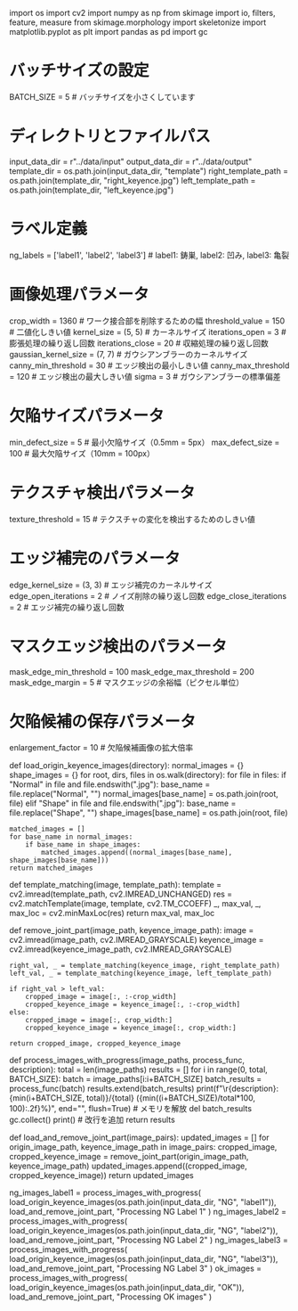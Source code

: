 import os
import cv2
import numpy as np
from skimage import io, filters, feature, measure
from skimage.morphology import skeletonize
import matplotlib.pyplot as plt
import pandas as pd
import gc

# バッチサイズの設定
BATCH_SIZE = 5  # バッチサイズを小さくしています

# ディレクトリとファイルパス
input_data_dir = r"../data/input"
output_data_dir = r"../data/output"
template_dir = os.path.join(input_data_dir, "template")
right_template_path = os.path.join(template_dir, "right_keyence.jpg")
left_template_path = os.path.join(template_dir, "left_keyence.jpg")

# ラベル定義
ng_labels = ['label1', 'label2', 'label3']  # label1: 鋳巣, label2: 凹み, label3: 亀裂

# 画像処理パラメータ
crop_width = 1360  # ワーク接合部を削除するための幅
threshold_value = 150  # 二値化しきい値
kernel_size = (5, 5)  # カーネルサイズ
iterations_open = 3  # 膨張処理の繰り返し回数
iterations_close = 20  # 収縮処理の繰り返し回数
gaussian_kernel_size = (7, 7)  # ガウシアンブラーのカーネルサイズ
canny_min_threshold = 30  # エッジ検出の最小しきい値
canny_max_threshold = 120  # エッジ検出の最大しきい値
sigma = 3  # ガウシアンブラーの標準偏差

# 欠陥サイズパラメータ
min_defect_size = 5  # 最小欠陥サイズ（0.5mm = 5px）
max_defect_size = 100  # 最大欠陥サイズ（10mm = 100px）

# テクスチャ検出パラメータ
texture_threshold = 15  # テクスチャの変化を検出するためのしきい値

# エッジ補完のパラメータ
edge_kernel_size = (3, 3)  # エッジ補完のカーネルサイズ
edge_open_iterations = 2   # ノイズ削除の繰り返し回数
edge_close_iterations = 2  # エッジ補完の繰り返し回数

# マスクエッジ検出のパラメータ
mask_edge_min_threshold = 100
mask_edge_max_threshold = 200
mask_edge_margin = 5  # マスクエッジの余裕幅（ピクセル単位）

# 欠陥候補の保存パラメータ
enlargement_factor = 10  # 欠陥候補画像の拡大倍率

def load_origin_keyence_images(directory):
    normal_images = {}
    shape_images = {}
    for root, dirs, files in os.walk(directory):
        for file in files:
            if "Normal" in file and file.endswith(".jpg"):
                base_name = file.replace("Normal", "")
                normal_images[base_name] = os.path.join(root, file)
            elif "Shape" in file and file.endswith(".jpg"):
                base_name = file.replace("Shape", "")
                shape_images[base_name] = os.path.join(root, file)
    
    matched_images = []
    for base_name in normal_images:
        if base_name in shape_images:
            matched_images.append((normal_images[base_name], shape_images[base_name]))
    return matched_images

def template_matching(image, template_path):
    template = cv2.imread(template_path, cv2.IMREAD_UNCHANGED)
    res = cv2.matchTemplate(image, template, cv2.TM_CCOEFF)
    _, max_val, _, max_loc = cv2.minMaxLoc(res)
    return max_val, max_loc

def remove_joint_part(image_path, keyence_image_path):
    image = cv2.imread(image_path, cv2.IMREAD_GRAYSCALE)
    keyence_image = cv2.imread(keyence_image_path, cv2.IMREAD_GRAYSCALE)
    
    right_val, _ = template_matching(keyence_image, right_template_path)
    left_val, _ = template_matching(keyence_image, left_template_path)
    
    if right_val > left_val:
        cropped_image = image[:, :-crop_width]
        cropped_keyence_image = keyence_image[:, :-crop_width]
    else:
        cropped_image = image[:, crop_width:]
        cropped_keyence_image = keyence_image[:, crop_width:]
    
    return cropped_image, cropped_keyence_image

def process_images_with_progress(image_paths, process_func, description):
    total = len(image_paths)
    results = []
    for i in range(0, total, BATCH_SIZE):
        batch = image_paths[i:i+BATCH_SIZE]
        batch_results = process_func(batch)
        results.extend(batch_results)
        print(f"\r{description}: {min(i+BATCH_SIZE, total)}/{total} ({min((i+BATCH_SIZE)/total*100, 100):.2f}%)", end="", flush=True)
        # メモリを解放
        del batch_results
        gc.collect()
    print()  # 改行を追加
    return results

def load_and_remove_joint_part(image_pairs):
    updated_images = []
    for origin_image_path, keyence_image_path in image_pairs:
        cropped_image, cropped_keyence_image = remove_joint_part(origin_image_path, keyence_image_path)
        updated_images.append((cropped_image, cropped_keyence_image))
    return updated_images

ng_images_label1 = process_images_with_progress(
    load_origin_keyence_images(os.path.join(input_data_dir, "NG", "label1")),
    load_and_remove_joint_part,
    "Processing NG Label 1"
)
ng_images_label2 = process_images_with_progress(
    load_origin_keyence_images(os.path.join(input_data_dir, "NG", "label2")),
    load_and_remove_joint_part,
    "Processing NG Label 2"
)
ng_images_label3 = process_images_with_progress(
    load_origin_keyence_images(os.path.join(input_data_dir, "NG", "label3")),
    load_and_remove_joint_part,
    "Processing NG Label 3"
)
ok_images = process_images_with_progress(
    load_origin_keyence_images(os.path.join(input_data_dir, "OK")),
    load_and_remove_joint_part,
    "Processing OK images"
)

